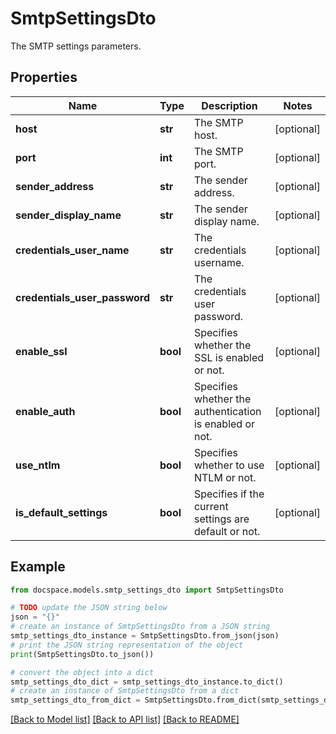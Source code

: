 # SmtpSettingsDto

The SMTP settings parameters.

## Properties

Name | Type | Description | Notes
------------ | ------------- | ------------- | -------------
**host** | **str** | The SMTP host. | [optional] 
**port** | **int** | The SMTP port. | [optional] 
**sender_address** | **str** | The sender address. | [optional] 
**sender_display_name** | **str** | The sender display name. | [optional] 
**credentials_user_name** | **str** | The credentials username. | [optional] 
**credentials_user_password** | **str** | The credentials user password. | [optional] 
**enable_ssl** | **bool** | Specifies whether the SSL is enabled or not. | [optional] 
**enable_auth** | **bool** | Specifies whether the authentication is enabled or not. | [optional] 
**use_ntlm** | **bool** | Specifies whether to use NTLM or not. | [optional] 
**is_default_settings** | **bool** | Specifies if the current settings are default or not. | [optional] 

## Example

```python
from docspace.models.smtp_settings_dto import SmtpSettingsDto

# TODO update the JSON string below
json = "{}"
# create an instance of SmtpSettingsDto from a JSON string
smtp_settings_dto_instance = SmtpSettingsDto.from_json(json)
# print the JSON string representation of the object
print(SmtpSettingsDto.to_json())

# convert the object into a dict
smtp_settings_dto_dict = smtp_settings_dto_instance.to_dict()
# create an instance of SmtpSettingsDto from a dict
smtp_settings_dto_from_dict = SmtpSettingsDto.from_dict(smtp_settings_dto_dict)
```
[[Back to Model list]](../README.md#documentation-for-models) [[Back to API list]](../README.md#documentation-for-api-endpoints) [[Back to README]](../README.md)


